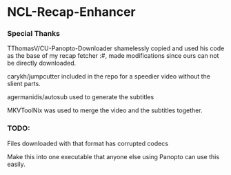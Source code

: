# NCL-Recap-Enhancer

### Special Thanks

TThomasV/CU-Panopto-Downloader shamelessly copied and used his code as the base of my recap fetcher :#, made modifications since ours can not be directly downloaded. 

carykh/jumpcutter included in the repo for a speedier video without the slient parts.

agermanidis/autosub used to generate the subtitles

MKVToolNix was used to merge the video and the subtitles together.

### TODO:

Files downloaded with that format has corrupted codecs

Make this into one executable that anyone else using Panopto can use this easily.
